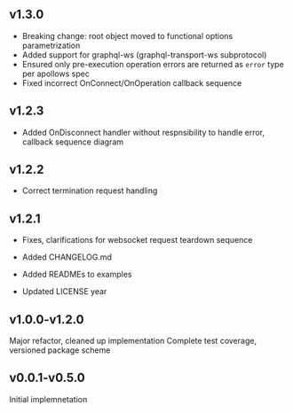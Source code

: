 v1.3.0
------
- Breaking change: root object moved to functional options parametrization
- Added support for graphql-ws (graphql-transport-ws subprotocol)
- Ensured only pre-execution operation errors are returned as `error` type per apollows spec
- Fixed incorrect OnConnect/OnOperation callback sequence

v1.2.3
------
- Added OnDisconnect handler without respnsibility to handle error, callback sequence diagram

v1.2.2
------
- Correct termination request handling

v1.2.1
------
- Fixes, clarifications for websocket request teardown sequence

- Added CHANGELOG.md

- Added READMEs to examples

- Updated LICENSE year

v1.0.0-v1.2.0
------
Major refactor, cleaned up implementation
Complete test coverage, versioned package scheme

v0.0.1-v0.5.0
---
Initial implemnetation
